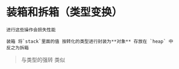 # 装箱和拆箱（类型变换）

    进行这些操作会损失性能

    装箱 将`stack`里面的值 按转化的类型进行封装为**对象** 存放在 `heap` 中
    反之为拆箱

> 与类型的强转 类似
